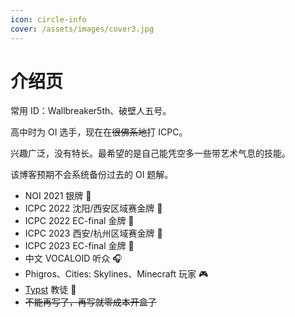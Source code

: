 ```yaml
---
icon: circle-info
cover: /assets/images/cover3.jpg
---
```


# 介绍页

常用 ID：Wallbreaker5th、破壁人五号。

高中时为 OI 选手，现在在~~很佛系地~~打 ICPC。

兴趣广泛，没有特长。最希望的是自己能凭空多一些带艺术气息的技能。

该博客预期不会系统备份过去的 OI 题解。

- NOI 2021 银牌 :2nd_place_medal:
- ICPC 2022 沈阳/西安区域赛金牌 :1st_place_medal:
- ICPC 2022 EC-final 金牌 :1st_place_medal:
- ICPC 2023 西安/杭州区域赛金牌 :1st_place_medal:
- ICPC 2023 EC-final 金牌 :1st_place_medal:
- 中文 VOCALOID 听众 :headphones:
- Phigros、Cities: Skylines、Minecraft 玩家 :video_game:
- [Typst](https://typst.app) 教徒 :pray:
- ~~不能再写了，再写就零成本开盒了~~
